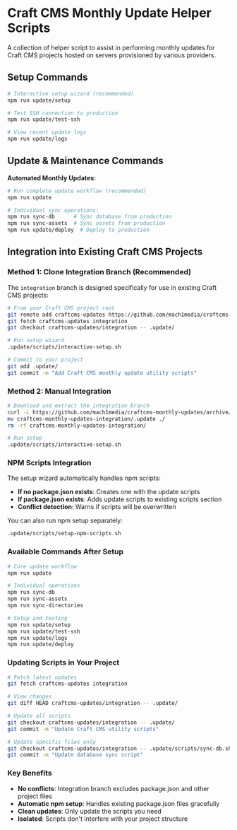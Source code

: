 # Craft CMS Monthly Update Helper Scripts

A collection of helper script to assist in performing monthly updates for Craft CMS projects hosted on servers provisioned by various providers.

## Setup Commands

```bash
# Interactive setup wizard (recommended)
npm run update/setup

# Test SSH connection to production
npm run update/test-ssh

# View recent update logs
npm run update/logs
```

## Update & Maintenance Commands

**Automated Monthly Updates:**
```bash
# Run complete update workflow (recommended)
npm run update

# Individual sync operations:
npm run sync-db      # Sync database from production
npm run sync-assets  # Sync assets from production
npm run update/deploy  # Deploy to production
```

## Integration into Existing Craft CMS Projects

### Method 1: Clone Integration Branch (Recommended)

The `integration` branch is designed specifically for use in existing Craft CMS projects:

```bash
# From your Craft CMS project root
git remote add craftcms-updates https://github.com/mach1media/craftcms-monthly-updates.git
git fetch craftcms-updates integration
git checkout craftcms-updates/integration -- .update/

# Run setup wizard
.update/scripts/interactive-setup.sh

# Commit to your project
git add .update/
git commit -m "Add Craft CMS monthly update utility scripts"
```

### Method 2: Manual Integration

```bash
# Download and extract the integration branch
curl -L https://github.com/mach1media/craftcms-monthly-updates/archive/integration.tar.gz | tar -xz
mv craftcms-monthly-updates-integration/.update ./
rm -rf craftcms-monthly-updates-integration/

# Run setup
.update/scripts/interactive-setup.sh
```

### NPM Scripts Integration

The setup wizard automatically handles npm scripts:

- **If no package.json exists**: Creates one with the update scripts
- **If package.json exists**: Adds update scripts to existing scripts section
- **Conflict detection**: Warns if scripts will be overwritten

You can also run npm setup separately:
```bash
.update/scripts/setup-npm-scripts.sh
```

### Available Commands After Setup

```bash
# Core update workflow
npm run update

# Individual operations  
npm run sync-db
npm run sync-assets
npm run sync-directories

# Setup and testing
npm run update/setup
npm run update/test-ssh
npm run update/logs
npm run update/deploy
```

### Updating Scripts in Your Project

```bash
# Fetch latest updates
git fetch craftcms-updates integration

# View changes
git diff HEAD craftcms-updates/integration -- .update/

# Update all scripts
git checkout craftcms-updates/integration -- .update/
git commit -m "Update Craft CMS utility scripts"

# Update specific files only
git checkout craftcms-updates/integration -- .update/scripts/sync-db.sh
git commit -m "Update database sync script"
```

### Key Benefits

- **No conflicts**: Integration branch excludes package.json and other project files
- **Automatic npm setup**: Handles existing package.json files gracefully  
- **Clean updates**: Only update the scripts you need
- **Isolated**: Scripts don't interfere with your project structure